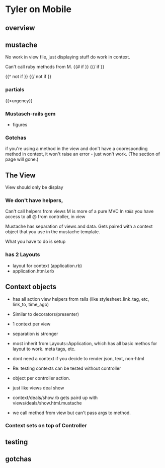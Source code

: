 # Tyler on Mobile


## overview

## mustache
No work in view file, just displaying stuff
do work in context.

Can't call ruby methods from M.
{{# if }}
{{/ if }}

{{^ not if }}
{{/ not if }}

### partials

 {{>urgency}}

### Mustasch-rails gem
- figures 

### Gotchas
if you're using a method in the view and don't have a cooresponding method in context, it won't raise an error - just won't work. (The section of page will gone.)


## The View

View should only be display 

### We don't have helpers,
Can't call helpers from views
M is more of a pure MVC
In _rails_ you have access to all @ from controller, in view

Mustache has separation of views and data.
Gets paired with a context object that you use in the mustache template. 

What you have to do is setup 

### has 2 Layouts
- layout for context (application.rb)
- application.html.erb

## Context objects
- has all action view helpers from rails (like stylesheet_link_tag, etc, link_to, time_ago)
- Similar to decorators/presenter)
- 1 context per view
- separation is stronger
- most inherit from Layouts::Application, which has all basic methos for layout to work. meta tags, etc.
- dont need a context if you decide to render json, text, non-html
- Re: testing contexts can be tested without controller

- object per controller action.
- just like views deal show 
- context/deals/show.rb gets paird up with views/deals/show.html.mustache
- we call method from view but can't pass args to method.


### Context sets on top of Controller



## testing

## gotchas
